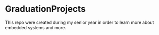 # GraduationProjects
This repo were created during my senior year in order to learn more about embedded systems and more. 
